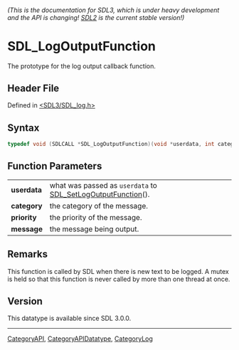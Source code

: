 ###### (This is the documentation for SDL3, which is under heavy development and the API is changing! [SDL2](https://wiki.libsdl.org/SDL2/) is the current stable version!)
# SDL_LogOutputFunction

The prototype for the log output callback function.

## Header File

Defined in [<SDL3/SDL_log.h>](https://github.com/libsdl-org/SDL/blob/main/include/SDL3/SDL_log.h)

## Syntax

```c
typedef void (SDLCALL *SDL_LogOutputFunction)(void *userdata, int category, SDL_LogPriority priority, const char *message);
```

## Function Parameters

|              |                                                                                          |
| ------------ | ---------------------------------------------------------------------------------------- |
| **userdata** | what was passed as `userdata` to [SDL_SetLogOutputFunction](SDL_SetLogOutputFunction)(). |
| **category** | the category of the message.                                                             |
| **priority** | the priority of the message.                                                             |
| **message**  | the message being output.                                                                |

## Remarks

This function is called by SDL when there is new text to be logged. A mutex
is held so that this function is never called by more than one thread at
once.

## Version

This datatype is available since SDL 3.0.0.

----
[CategoryAPI](CategoryAPI), [CategoryAPIDatatype](CategoryAPIDatatype), [CategoryLog](CategoryLog)

